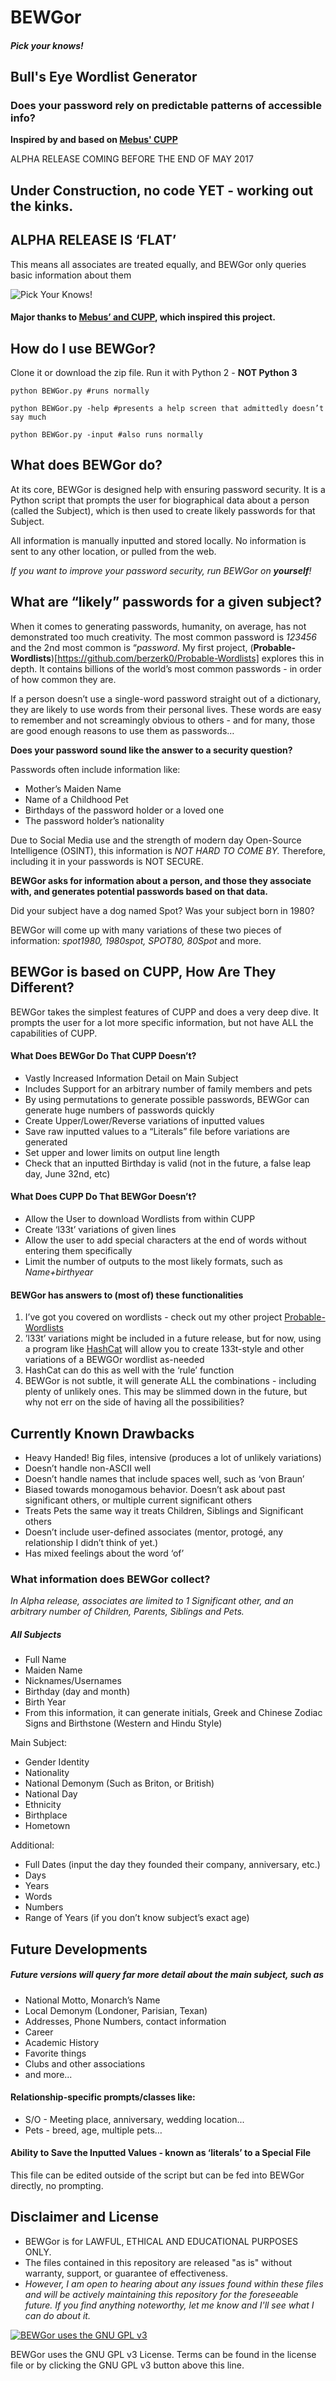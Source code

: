 # BEWGor
#### *Pick your knows!*

## Bull's Eye Wordlist Generator
### Does your password rely on predictable patterns of accessible info? 

__Inspired by and based on [Mebus' CUPP](https://github.com/Mebus/cupp)__

ALPHA RELEASE COMING BEFORE THE END OF MAY 2017

## Under Construction, no code YET - working out the kinks.
## ALPHA RELEASE IS ‘FLAT’
  This means all associates are treated equally, and BEWGor only queries basic information about them
 
![Pick Your Knows!](https://raw.githubusercontent.com/berzerk0/BEWGor/master/bewgor_nose)
 

#### Major thanks to [Mebus’ and CUPP](https://github.com/Mebus/cupp), which inspired this project.


## How do I use BEWGor?

Clone it or download the zip file.
Run it with Python 2 - __NOT Python 3__

    python BEWGor.py #runs normally

    python BEWGor.py -help #presents a help screen that admittedly doesn’t say much

    python BEWGor.py -input #also runs normally


## What does BEWGor do?

At its core, BEWGor is designed help with ensuring password security.
It is a Python script that prompts the user for biographical data about a person (called the Subject),
which is then used to create likely passwords for that Subject.


All information is manually inputted and stored locally. 
No information is sent to any other location, or pulled from the web.

*If you want to improve your password security, run BEWGor on __yourself__!*


## What are “likely” passwords for a given subject?

When it comes to generating passwords, humanity, on average, has not demonstrated too much creativity. 
The most common password is *123456* and the 2nd most common is “*password*. 
My first project, (__Probable-Wordlists__)[https://github.com/berzerk0/Probable-Wordlists] explores this in depth. 
It contains billions of the world’s most common passwords - in order of how common they are. 


If a person doesn’t use a single-word password straight out of a dictionary, they are likely to use words from their personal lives. These words are easy to remember and not screamingly obvious to others - and for many, those are good enough reasons to use them as passwords…

__Does your password sound like the answer to a security question?__

Passwords often include information like:
 * Mother’s Maiden Name
 * Name of a Childhood Pet
 * Birthdays of the password holder or a loved one
 * The password holder’s nationality

Due to Social Media use and the strength of modern day Open-Source Intelligence (OSINT), this information is *NOT HARD TO COME BY.*
 Therefore, including it in your passwords is NOT SECURE.

 __BEWGor asks for information about a person, and those they associate with, and generates potential passwords based on that data.__


Did your subject have a dog named Spot?
Was your subject born in 1980?

BEWGor will come up with many variations of these two pieces of information: *spot1980, 1980spot, SPOT80, 80Spot* and more.


## BEWGor is based on CUPP, How Are They Different?

BEWGor takes the simplest features of CUPP and does a very deep dive.
It prompts the user for a lot more specific information, but not have ALL the capabilities of CUPP.

#### What Does BEWGor Do That CUPP Doesn’t?
 * Vastly Increased Information Detail on Main Subject
 * Includes Support for an arbitrary number of family members and pets
 * By using permutations to generate possible passwords, BEWGor can generate huge numbers of passwords quickly
 * Create Upper/Lower/Reverse variations of inputted values
 * Save raw inputted values to a “Literals” file before variations are generated
 * Set upper and lower limits on output line length 
 * Check that an inputted Birthday is valid (not in the future, a false leap day, June 32nd, etc)
 

#### What Does CUPP Do That BEWGor Doesn’t?
 * Allow the User to download Wordlists from within CUPP
 * Create ‘l33t’ variations of given lines
 * Allow the user to add special characters at the end of words without entering them specifically
 * Limit the number of outputs to the most likely formats, such as *Name+birthyear*

#### BEWGor has answers to (most of) these functionalities
 1. I’ve got you covered on wordlists - check out my other project [Probable-Wordlists](https://github.com/berzerk0/Probable-Wordlists)
 2. ’l33t’ variations might be included in a future release, but for now, using a program like [HashCat](https://hashcat.net/hashcat/) will allow you to create 133t-style and other variations of a BEWGOr wordlist as-needed
 3. HashCat can do this as well with the ‘rule’ function
 4. BEWGor is not subtle, it will generate ALL the combinations - including plenty of unlikely ones. 
This may be slimmed down in the future, but why not err on the side of having all the possibilities?


## Currently Known Drawbacks
 * Heavy Handed! Big files, intensive (produces a lot of unlikely variations)
 * Doesn’t handle non-ASCII well
 * Doesn’t handle names that include spaces well, such as ‘von Braun’
 * Biased towards monogamous behavior. Doesn’t ask about past significant others, or multiple current significant others
 * Treats Pets the same way it treats Children, Siblings and Significant others
 * Doesn’t include user-defined associates (mentor, protogé, any relationship I didn’t think of yet.)
 * Has mixed feelings about the word ‘of’


### What information does BEWGor collect?

*In Alpha release, associates are limited to 1 Significant other, and an arbitrary number of Children, Parents, Siblings and Pets.*

##### All Subjects
 * Full Name
 * Maiden Name
 * Nicknames/Usernames
 * Birthday (day and month)
 * Birth Year
 * From this information, it can generate initials, Greek and Chinese Zodiac Signs and Birthstone (Western and Hindu Style)


Main Subject:
 * Gender Identity
 * Nationality
 * National Demonym (Such as Briton, or British)
 * National Day 
 * Ethnicity
 * Birthplace
 * Hometown

Additional:
 * Full Dates (input the day they founded their company, anniversary, etc.)
 * Days
 * Years
 * Words
 * Numbers
 * Range of Years (if you don’t know subject’s exact age)

## Future Developments

##### Future versions will query far more detail about the main subject, such as
 * National Motto, Monarch’s Name
 * Local Demonym (Londoner, Parisian, Texan)
 * Addresses, Phone Numbers, contact information
 * Career
 * Academic History
 * Favorite things
 * Clubs and other associations
 * and more...

#### Relationship-specific prompts/classes like:
 * S/O - Meeting place, anniversary, wedding location...
 * Pets - breed, age, multiple  pets…

 
#### Ability to Save the Inputted Values - known as ‘literals’ to a Special File
This file can be edited outside of the script but can be fed into BEWGor directly, no prompting.


## Disclaimer and License
 * BEWGor is for LAWFUL, ETHICAL AND EDUCATIONAL PURPOSES ONLY.
 * The files contained in this repository are released "as is" without warranty, support, or guarantee of effectiveness. 
 * _However, I am open to hearing about any issues found within these files and will be actively maintaining this repository for the foreseeable future. If you find anything noteworthy, let me know and I'll see what I can do about it._


 [![BEWGor uses the GNU GPL v3](https://www.gnu.org/graphics/gplv3-127x51.png)](https://www.gnu.org/licenses/gpl-3.0.en.html)


BEWGor uses the GNU GPL v3 License. 
Terms can be found in the license file or by clicking the GNU GPL v3 button above this line. 



